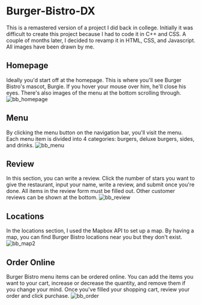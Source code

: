 # Burger-Bistro-DX

This is a remastered version of a project I did back in college. Initially it was difficult to create this project because I had to code it in C++ and CSS. A couple of months later, I decided to revamp it in HTML, CSS, and Javascript. All images have been drawn by me.

## Homepage
Ideally you'd start off at the homepage. This is where you'll see Burger Bistro's mascot, Burgie. If you hover your mouse over him, he'll close his eyes. There's also images of the menu at the bottom scrolling through.
![bb_homepage](https://user-images.githubusercontent.com/42824199/231870335-68c17c20-e151-40b9-b874-e70ca4ef1050.gif)

## Menu
By clicking the menu button on the navigation bar, you'll visit the menu. Each menu item is divided into 4 categories: burgers, deluxe burgers, sides, and drinks. 
![bb_menu](https://user-images.githubusercontent.com/42824199/231870393-25b08f79-d6e4-48b0-9d0c-b27516fcb1b9.gif)

## Review
In this section, you can write a review. Click the number of stars you want to give the restaurant, input your name, write a review, and submit once you're done. All items in the review form must be filled out. Other customer reviews can be shown at the bottom.
![bb_review](https://user-images.githubusercontent.com/42824199/231870460-23689950-a740-4223-9cfa-17002fb01c3d.gif)

## Locations
In the locations section, I used the Mapbox API to set up a map. By having a map, you can find Burger Bistro locations near you but they don't exist. 
![bb_map2](https://user-images.githubusercontent.com/42824199/231870812-378213dd-efa3-4598-b898-020697627c2e.PNG)

## Order Online
Burger Bistro menu items can be ordered online. You can add the items you want to your cart, increase or decrease the quantity, and remove them if you change your mind. Once you've filled your shopping cart, review your order and click purchase.
![bb_order](https://user-images.githubusercontent.com/42824199/231870475-91d626f5-177e-4f0e-aa62-0b5c027b766f.gif)
